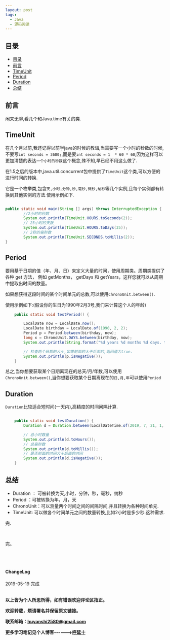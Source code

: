 ```yaml
---
layout: post
tags:
  - Java
  - 源码阅读
---
```



## 目录

- [目录](#目录)
- [前言](#前言)
- [TimeUnit](#timeunit)
- [Period](#period)
- [Duration](#duration)
- [总结](#总结)

## 前言

闲来无聊,看几个和Java.time有关的类.

## TimeUnit

在几个月以前,我还记得以前学java的时候的教诲,当需要写一个小时的秒数的时候,不要写`int seconds = 3600;`,而是要`int seconds = 1  * 60 * 60`;因为这样可以更加清楚的表达`一个小时的秒数`这个概念,殊不知,早已经不用这么做了.

在1.5之后的版本中,java.util.concurrent包中提供了`TimeUnit`这个类,可以方便的进行时间的转换.

它是一个枚举类,包含`天,小时,分钟,秒,毫秒,微秒,纳秒`等几个实例,且每个实例都有转换到其他实例的方法.使用示例如下.

```java

public static void main(String [] args) throws InterruptedException {
        //2小时的秒数
        System.out.println(TimeUnit.HOURS.toSeconds(2));
        // 25小时的天数
        System.out.println(TimeUnit.HOURS.toDays(25));
        // 2秒的毫秒数
        System.out.println(TimeUnit.SECONDS.toMillis(2));
}
```

## Period

要用基于日期的值（年、月、日）来定义大量的时间，使用周期类。周期类提供了各种 get 方法， 例如 getMonths， getDays 和 getYears，这样您就可以从周期中提取出时间的数量。

如果想获得这段时间的某个时间单元的总数,可以使用`ChronoUnit.between()`.

使用示例如下:(假设你的生日为1990年2月3号,我们来计算这个人的年龄)

```java
    public static void testPeriod() {

        LocalDate now = LocalDate.now();
        LocalDate birthday = LocalDate.of(1990, 2, 2);
        Period p = Period.between(birthday, now);
        long x = ChronoUnit.DAYS.between(birthday, now);
        System.out.println(String.format("%d years %d months %d days. total %d day.", p.getYears(), p.getMonths(), p.getDays(), x));

        // 检查两个日期的大小,如果前面的大于后面的,返回值为true.
        System.out.println(p.isNegative());
    }
```

总之,当你想要获取某个日期离现在的总天/月/年数,可以使用`ChronoUnit.between()`,当你想要获取某个日期离现在的`日,月,年`可以使用`Period`

## Duration

`Duration`比较适合短时间(一天内),高精度的时间间隔计算.

```java

    public static void testDuration() {
        Duration d = Duration.between(LocalDateTime.of(2019, 7, 21, 1, 1, 1), LocalDateTime.now());

        // 总小时数量
        System.out.println(d.toHours());
        // 总毫秒数
        System.out.println(d.toMillis());
        // 是否前面的时间大于后面的时间
        System.out.println(d.isNegative());
    }

```

## 总结

* Duration ： 可被转换为天,小时，分钟，秒，毫秒，纳秒
* Period ：可被转换为年，月，天
* ChronoUnit：可以测量两个时间之间的间隔时间,并且转换为各种时间单元.
* TimeUnit: 可以做各个时间单元之间的数量转换,比如2小时是多少秒.这种需求.


完.

<br>


完。
<br>
<br>
<br>
<br>
<h4>ChangeLog</h4>
2019-05-19 完成
<br>
<br>


**以上皆为个人所思所得，如有错误欢迎评论区指正。**


**欢迎转载，烦请署名并保留原文链接。**


**联系邮箱：huyanshi2580@gmail.com**


**更多学习笔记见个人博客------><a href="{{ site.baseurl }}/">呼延十</a>**